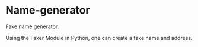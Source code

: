 # Name-generator
Fake name generator.

Using the Faker Module in Python, one can create a fake name and address.
